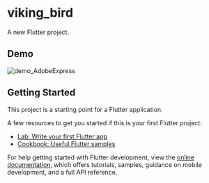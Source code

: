 # viking_bird

A new Flutter project.

## Demo

![demo_AdobeExpress](https://user-images.githubusercontent.com/42187643/188332074-215773ee-7205-4b9b-baec-d7ba8cbe6e2b.gif)

## Getting Started

This project is a starting point for a Flutter application.

A few resources to get you started if this is your first Flutter project:

- [Lab: Write your first Flutter app](https://docs.flutter.dev/get-started/codelab)
- [Cookbook: Useful Flutter samples](https://docs.flutter.dev/cookbook)

For help getting started with Flutter development, view the
[online documentation](https://docs.flutter.dev/), which offers tutorials,
samples, guidance on mobile development, and a full API reference.
